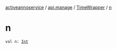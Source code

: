 [activeannoservice](../../index.md) / [api.manage](../index.md) / [TimeWrapper](index.md) / [n](./n.md)

# n

`val n: `[`Int`](https://kotlinlang.org/api/latest/jvm/stdlib/kotlin/-int/index.html)